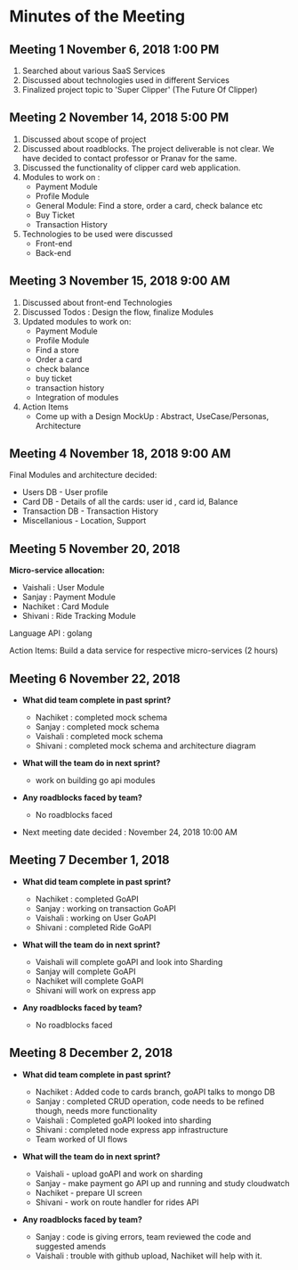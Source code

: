 # Minutes of the Meeting

## Meeting 1 November 6, 2018 1:00 PM
1. Searched about various SaaS Services
2. Discussed about technologies used in different Services
3. Finalized project topic to 'Super Clipper' (The Future Of Clipper)


## Meeting 2 November 14, 2018 5:00 PM
1. Discussed about scope of project
2. Discussed about roadblocks. The project deliverable is not clear.
   We have decided to contact professor or Pranav for the same.
3. Discussed the functionality of clipper card web application.
4. Modules to work on :
    * Payment Module
    * Profile Module
    * General Module: Find a store, order a card, check balance etc
    * Buy Ticket
    * Transaction History
5. Technologies to be used were discussed
    * Front-end
    * Back-end

## Meeting 3 November 15, 2018 9:00 AM
1. Discussed about front-end Technologies
2. Discussed Todos : Design the flow, finalize Modules
3. Updated modules to work on:
    * Payment Module
    * Profile Module
    * Find a store
    * Order a card
    * check balance
    * buy ticket
    * transaction history
    * Integration of modules
4. Action Items
    * Come up with a Design MockUp : Abstract, UseCase/Personas, Architecture

## Meeting 4 November 18, 2018 9:00 AM
Final Modules and architecture decided:
* Users DB - User profile
* Card DB - Details of all the cards: user id , card id, Balance
* Transaction DB - Transaction History
* Miscellanious - Location, Support

## Meeting 5 November 20, 2018
<b>Micro-service allocation: </b>
* Vaishali : User Module
* Sanjay : Payment Module
* Nachiket : Card Module
* Shivani : Ride Tracking Module

Language API : golang

Action Items: Build a data service for respective micro-services (2 hours)


## Meeting 6 November 22, 2018
* <b>What did team complete in past sprint?</b>
  * Nachiket : completed mock schema
  * Sanjay : completed mock schema
  * Vaishali : completed mock schema
  * Shivani : completed mock schema and architecture diagram

* <b>What will the team do in next sprint?</b>
  * work on building go api modules

* <b>Any roadblocks faced by team?</b>
  * No roadblocks faced

* Next meeting date decided : November 24, 2018 10:00 AM

## Meeting 7 December 1, 2018
* <b>What did team complete in past sprint?</b>
    * Nachiket : completed GoAPI
    * Sanjay : working on transaction GoAPI
    * Vaishali : working on User GoAPI
    * Shivani : completed Ride GoAPI

* <b>What will the team do in next sprint?</b>
    * Vaishali will complete goAPI and look into Sharding
    * Sanjay will complete GoAPI
    * Nachiket will complete GoAPI
    * Shivani will work on express app

* <b>Any roadblocks faced by team?</b>
    * No roadblocks faced

## Meeting 8 December 2, 2018
* <b>What did team complete in past sprint?</b>
    * Nachiket : Added code to cards branch, goAPI talks to mongo DB
    * Sanjay : completed CRUD operation, code needs to be refined though, needs
                more functionality
    * Vaishali : Completed goAPI looked into sharding
    * Shivani : completed node express app infrastructure
    * Team worked of UI flows

* <b>What will the team do in next sprint?</b>
    * Vaishali - upload goAPI and work on sharding
    * Sanjay - make payment go API up and running and study cloudwatch
    * Nachiket - prepare UI screen
    * Shivani - work on route handler for rides API 

* <b>Any roadblocks faced by team?</b>
    * Sanjay : code is giving errors, team reviewed the code and suggested amends
    * Vaishali : trouble with github upload, Nachiket will help with it.
